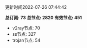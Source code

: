 更新时间2022-07-26 07:44:42

**总订阅: 73**
**总节点: 2820**
**有效节点: 451**
- v2ray节点: 70
- ss节点: 327
- trojan节点: 54
